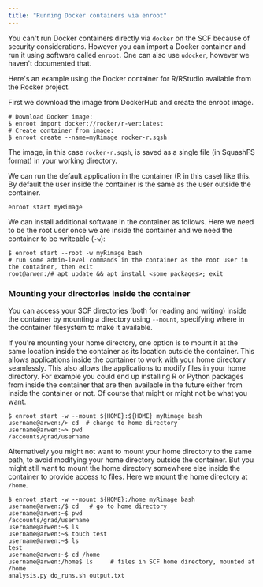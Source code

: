 ```yaml
---
title: "Running Docker containers via enroot"
---
```

You can't run Docker containers directly via `docker` on the SCF
because of security considerations. However you can import a Docker
container and run it using software called `enroot`. One can also use
`udocker`, however we haven't documented that.

Here's an example using the Docker container for R/RStudio available
from the Rocker project.

First we download the image from DockerHub and create the enroot image.

```{code} shell-session
# Download Docker image:
$ enroot import docker://rocker/r-ver:latest
# Create container from image:
$ enroot create --name=myRimage rocker-r.sqsh
```

The image, in this case `rocker-r.sqsh`, is saved as a single file (in
SquashFS format) in your working directory.

We can run the default application in the container (R in this case)
like this. By default the user inside the container is the same as the
user outside the container.

```{code} shell
enroot start myRimage 
```

We can install additional software in the container as follows. Here we
need to be the root user once we are inside the container and we need
the container to be writeable (`-w`):

```{code} shell-session
$ enroot start --root -w myRimage bash
# run some admin-level commands in the container as the root user in the container, then exit
root@arwen:/# apt update && apt install <some packages>; exit 
```

### Mounting your directories inside the container

You can access your SCF directories (both for reading and writing)
inside the container by mounting a directory using `--mount`,
specifying where in the container filesystem to make it available.

If you're mounting your home directory, one option is to mount it at the
same location inside the container as its location outside the
container. This allows applications inside the container to work with
your home directory seamlessly. This also allows the applications to
modify files in your home directory. For example you could end up
installing R or Python packages from inside the container that are then
available in the future either from inside the container or not. Of
course that might or might not be what you want.

```{code} shell-session
$ enroot start -w --mount ${HOME}:${HOME} myRimage bash
username@arwen:/> cd  # change to home directory
username@arwen:~> pwd
/accounts/grad/username
```

Alternatively you might not want to mount your home directory to the
same path, to avoid modifying your home directory outside the container.
But you might still want to mount the home directory somewhere else
inside the container to provide access to files. Here we mount the home
directory at `/home`.

```{code} shell-session
$ enroot start -w --mount ${HOME}:/home myRimage bash
username@arwen:/$ cd   # go to home directory
username@arwen:~$ pwd
/accounts/grad/username
username@arwen:~$ ls
username@arwen:~$ touch test
username@arwen:~$ ls
test
username@arwen:~$ cd /home
username@arwen:/home$ ls     # files in SCF home directory, mounted at /home
analysis.py do_runs.sh output.txt
```
